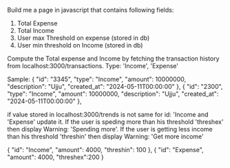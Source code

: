 Build me a page  in javascript that contains following fields:
1. Total Expense
2. Total Income
3. User max Threshold on expense (stored in db)
4. User min threshold on Income (stored in db)

Compute the Total expense and Income by fetching the transaction history from localhost:3000/transactions. Type: 'Income', 'Expense'

Sample:
{
      "id": "3345",
      "type": "Income",
      "amount": 10000000,
      "description": "Ujju",
      "created_at": "2024-05-11T00:00:00"
    },
    {
      "id": "2300",
      "type": "Income",
      "amount": 10000000,
      "description": "Ujju",
      "created_at": "2024-05-11T00:00:00"
    },

if value stored in localhost:3000/trends is not same for id: 'Income and 'Expense' update it. If the user is speding more than his threshold 'threshex' then display Warning: 'Spending more'. If the user is getting less income than his threshold 'threshin' then display Warning: 'Get more income'

{
      "id": "Income",
      "amount": 4000,
      "threshin": 100
    },
    {
      "id": "Expense",
      "amount": 4000,
      "threshex":200
    }

